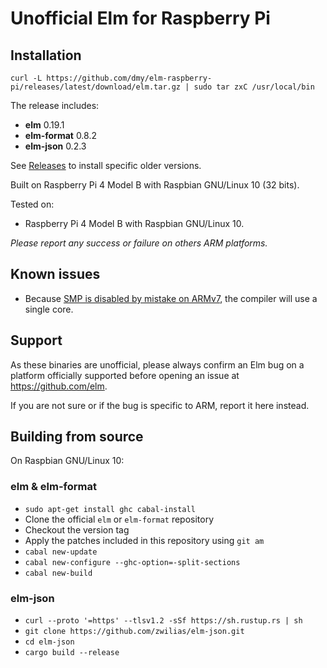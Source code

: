 # Unofficial Elm for Raspberry Pi

## Installation
```
curl -L https://github.com/dmy/elm-raspberry-pi/releases/latest/download/elm.tar.gz | sudo tar zxC /usr/local/bin
```
The release includes:
* **elm** 0.19.1
* **elm-format** 0.8.2
* **elm-json** 0.2.3

See [Releases](https://github.com/dmy/elm-raspberry-pi/releases/) to install specific older versions.

Built on Raspberry Pi 4 Model B with Raspbian GNU/Linux 10 (32 bits).

Tested on:
* Raspberry Pi 4 Model B with Raspbian GNU/Linux 10.

*Please report any success or failure on others ARM platforms.*

## Known issues
* Because [SMP is disabled by mistake on ARMv7](https://gitlab.haskell.org/ghc/ghc/issues/13007), the compiler will use a single core.

## Support
As these binaries are unofficial, please always confirm an Elm bug on a platform officially supported before opening an issue at https://github.com/elm.

If you are not sure or if the bug is specific to ARM, report it here instead.

## Building from source
On Raspbian GNU/Linux 10:

### elm & elm-format
- `sudo apt-get install ghc cabal-install`
- Clone the official `elm` or `elm-format` repository
- Checkout the version tag
- Apply the patches included in this repository using `git am`
- `cabal new-update`
- `cabal new-configure --ghc-option=-split-sections`
- `cabal new-build`

### elm-json
- `curl --proto '=https' --tlsv1.2 -sSf https://sh.rustup.rs | sh`
- `git clone https://github.com/zwilias/elm-json.git`
- `cd elm-json`
- `cargo build --release`
